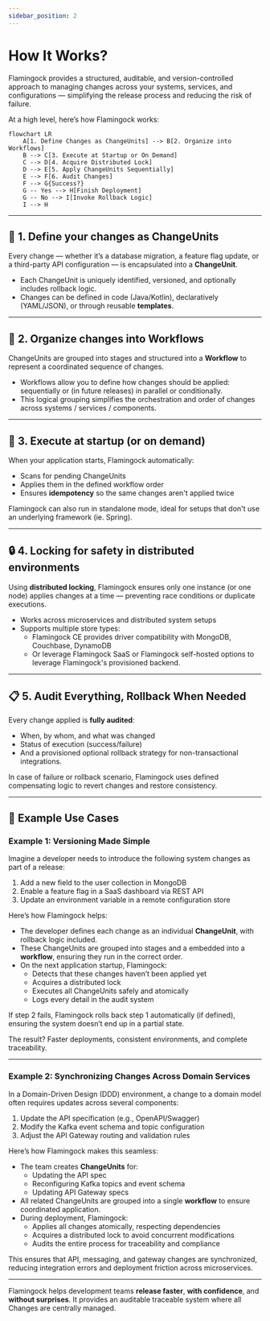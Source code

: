 ```yaml
---
sidebar_position: 2
---
```


# How It Works?

Flamingock provides a structured, auditable, and version-controlled approach to managing changes across your systems, services, and configurations — simplifying the release process and reducing the risk of failure.

At a high level, here’s how Flamingock works:

```mermaid
flowchart LR
    A[1. Define Changes as ChangeUnits] --> B[2. Organize into Workflows]
    B --> C[3. Execute at Startup or On Demand]
    C --> D[4. Acquire Distributed Lock]
    D --> E[5. Apply ChangeUnits Sequentially]
    E --> F[6. Audit Changes]
    F --> G{Success?}
    G -- Yes --> H[Finish Deployment]
    G -- No --> I[Invoke Rollback Logic]
    I --> H
```

---

## 🔁 1. Define your changes as ChangeUnits

Every change — whether it’s a database migration, a feature flag update, or a third-party API configuration — is encapsulated into a **ChangeUnit**.

- Each ChangeUnit is uniquely identified, versioned, and optionally includes rollback logic.
- Changes can be defined in code (Java/Kotlin), declaratively (YAML/JSON), or through reusable **templates**.

---

## 🧠 2. Organize changes into Workflows

ChangeUnits are grouped into stages and structured into a **Workflow** to represent a coordinated sequence of changes.

- Workflows allow you to define how changes should be applied: sequentially or (in future releases) in parallel or conditionally.
- This logical grouping simplifies the orchestration and order of changes across systems / services / components.

---

## 🚀 3. Execute at startup (or on demand)

When your application starts, Flamingock automatically:

- Scans for pending ChangeUnits
- Applies them in the defined workflow order
- Ensures **idempotency** so the same changes aren't applied twice

Flamingock can also run in standalone mode, ideal for setups that don't use an underlying framework (ie. Spring).

---

## 🔒 4. Locking for safety in distributed environments

Using **distributed locking**, Flamingock ensures only one instance (or one node) applies changes at a time — preventing race conditions or duplicate executions.

- Works across microservices and distributed system setups
- Supports multiple store types:
  - Flamingock CE provides driver compatibility with MongoDB, Couchbase, DynamoDB
  - Or leverage Flamingock SaaS or Flamingock self-hosted options to leverage Flamingock's provisioned backend.

---

## 📋 5. Audit Everything, Rollback When Needed

Every change applied is **fully audited**:

- When, by whom, and what was changed
- Status of execution (success/failure)
- And a provisioned optional rollback strategy for non-transactional integrations.

In case of failure or rollback scenario, Flamingock uses defined compensating logic to revert changes and restore consistency.

---

## 🧪 Example Use Cases

### Example 1: Versioning Made Simple

Imagine a developer needs to introduce the following system changes as part of a release:

1. Add a new field to the user collection in MongoDB  
2. Enable a feature flag in a SaaS dashboard via REST API  
3. Update an environment variable in a remote configuration store

Here’s how Flamingock helps:

- The developer defines each change as an individual **ChangeUnit**, with rollback logic included.
- These ChangeUnits are grouped into stages and a embedded into a **workflow**, ensuring they run in the correct order.
- On the next application startup, Flamingock:
  - Detects that these changes haven’t been applied yet
  - Acquires a distributed lock
  - Executes all ChangeUnits safely and atomically
  - Logs every detail in the audit system

If step 2 fails, Flamingock rolls back step 1 automatically (if defined), ensuring the system doesn’t end up in a partial state.

The result? Faster deployments, consistent environments, and complete traceability.

---

### Example 2: Synchronizing Changes Across Domain Services

In a Domain-Driven Design (DDD) environment, a change to a domain model often requires updates across several components:

1. Update the API specification (e.g., OpenAPI/Swagger)
2. Modify the Kafka event schema and topic configuration
3. Adjust the API Gateway routing and validation rules

Here’s how Flamingock makes this seamless:

- The team creates **ChangeUnits** for:
  - Updating the API spec
  - Reconfiguring Kafka topics and event schema
  - Updating API Gateway specs
- All related ChangeUnits are grouped into a single **workflow** to ensure coordinated application.
- During deployment, Flamingock:
  - Applies all changes atomically, respecting dependencies
  - Acquires a distributed lock to avoid concurrent modifications
  - Audits the entire process for traceability and compliance

This ensures that API, messaging, and gateway changes are synchronized, reducing integration errors and deployment friction across microservices.

---

Flamingock helps development teams **release faster**, **with confidence**, and **without surprises**. It provides an auditable traceable system where all Changes are centrally managed.